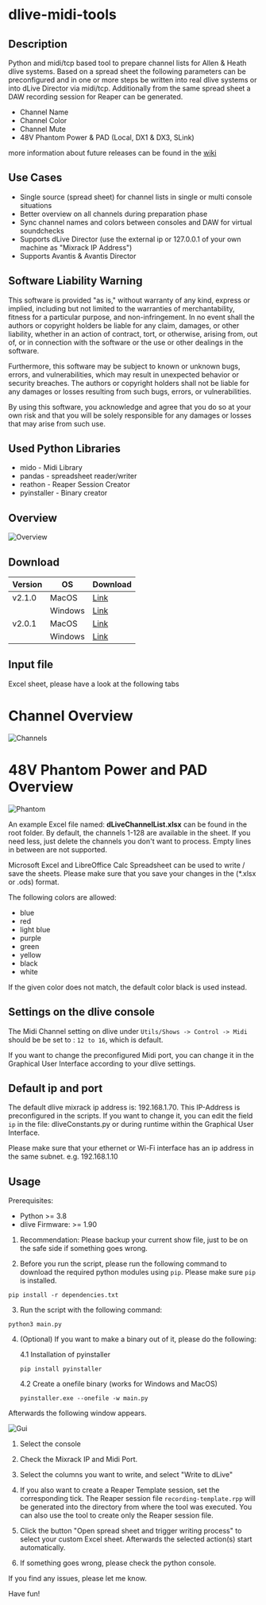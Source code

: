 # dlive-midi-tools
## Description
Python and midi/tcp based tool to prepare channel lists for Allen &amp; Heath dlive systems. Based on a spread sheet the following parameters can be preconfigured and in one or more steps be written into real dlive systems or into dLive Director via midi/tcp. Additionally from the same spread sheet a DAW recording session for Reaper can be generated. 
- Channel Name
- Channel Color
- Channel Mute
- 48V Phantom Power & PAD (Local, DX1 & DX3, SLink)

more information about future releases can be found in the [wiki](https://github.com/togrupe/dlive-midi-tools/wiki)

## Use Cases
* Single source (spread sheet) for channel lists in single or multi console situations
* Better overview on all channels during preparation phase
* Sync channel names and colors between consoles and DAW for virtual soundchecks
* Supports dLive Director (use the external ip or 127.0.0.1 of your own machine as "Mixrack IP Address")
* Supports Avantis & Avantis Director

## Software Liability Warning

This software is provided "as is," without warranty of any kind, express or implied, including but not limited to the warranties of merchantability, fitness for a particular purpose, and non-infringement. In no event shall the authors or copyright holders be liable for any claim, damages, or other liability, whether in an action of contract, tort, or otherwise, arising from, out of, or in connection with the software or the use or other dealings in the software.

Furthermore, this software may be subject to known or unknown bugs, errors, and vulnerabilities, which may result in unexpected behavior or security breaches. The authors or copyright holders shall not be liable for any damages or losses resulting from such bugs, errors, or vulnerabilities.

By using this software, you acknowledge and agree that you do so at your own risk and that you will be solely responsible for any damages or losses that may arise from such use.


## Used Python Libraries
* mido - Midi Library
* pandas - spreadsheet reader/writer
* reathon - Reaper Session Creator
* pyinstaller - Binary creator

## Overview
![Overview](overview.drawio.png)

## Download
| Version | OS      | Download                                                                                               |
|---------|---------|--------------------------------------------------------------------------------------------------------|
| v2.1.0  | MacOS   | [Link](http://wp1054826.server-he.de/downloads/dlive-midi-tools/v2_1_0/macos/dmt-v2_1_0-macos.zip)     |
|         | Windows | [Link](http://wp1054826.server-he.de/downloads/dlive-midi-tools/v2_1_0/windows/dmt-v2_1_0-windows.zip) |
| v2.0.1  | MacOS   | [Link](http://wp1054826.server-he.de/downloads/dlive-midi-tools/v2_0_1/macos/dmt-v2_0_1-macos.zip)     |
|         | Windows | [Link](http://wp1054826.server-he.de/downloads/dlive-midi-tools/v2_0_1/windows/dmt-v2_0_1-windows.zip) |

## Input file
Excel sheet, please have a look at the following tabs

# Channel Overview
![Channels](doc/excel_channels.png)
# 48V Phantom Power and PAD Overview
![Phantom](doc/excel_phantom.png)


An example Excel file named: **dLiveChannelList.xlsx** can be found in the root folder. 
By default, the channels 1-128 are available in the sheet. If you need less, 
just delete the channels you don't want to process. Empty lines in between are not supported.

Microsoft Excel and LibreOffice Calc Spreadsheet can be used to write / save the sheets.
Please make sure that you save your changes in the (*.xlsx or .ods) format. 

The following colors are allowed:
* blue
* red 
* light blue 
* purple 
* green 
* yellow 
* black
* white

If the given color does not match, the default color black is used instead.

## Settings on the dlive console
The Midi Channel setting on dlive under `Utils/Shows -> Control -> Midi` should be be set to : `12 to 16`, which is default.

If you want to change the preconfigured Midi port, you can change it in the Graphical User Interface according to your dlive settings. 

## Default ip and port
The default dlive mixrack ip address is: 192.168.1.70. This IP-Address is preconfigured in the scripts. If you want to 
change it, you can edit the field `ip` in the file: dliveConstants.py or during runtime within the Graphical User Interface.  

Please make sure that your ethernet or Wi-Fi interface has an ip address in the same subnet. e.g. 192.168.1.10
 

## Usage
Prerequisites: 
* Python >= 3.8
* dlive Firmware: >= 1.90

1. Recommendation: Please backup your current show file, just to be on the safe side if something goes wrong.

2. Before you run the script, please run the following command to download the required python modules using `pip`. Please make sure `pip` is installed.

`pip install -r dependencies.txt`

3. Run the script with the following command: 

`python3 main.py`

4. (Optional) If you want to make a binary out of it, please do the following: 

    4.1 Installation of pyinstaller

    `pip install pyinstaller`

    4.2 Create a onefile binary (works for Windows and MacOS)

    `pyinstaller.exe --onefile -w main.py`


Afterwards the following window appears. 

![Gui](doc/gui.png)

1. Select the console

2. Check the Mixrack IP and Midi Port.

3. Select the columns you want to write, and select "Write to dLive"

4. If you also want to create a Reaper Template session, set the corresponding tick. The Reaper session file `recording-template.rpp` will be generated into the directory from where the tool was executed. You can also use the tool to create only the Reaper session file.

5. Click the button "Open spread sheet and trigger writing process" to select your custom Excel sheet. Afterwards the selected action(s) start automatically.

6. If something goes wrong, please check the python console.

If you find any issues, please let me know.

Have fun!
